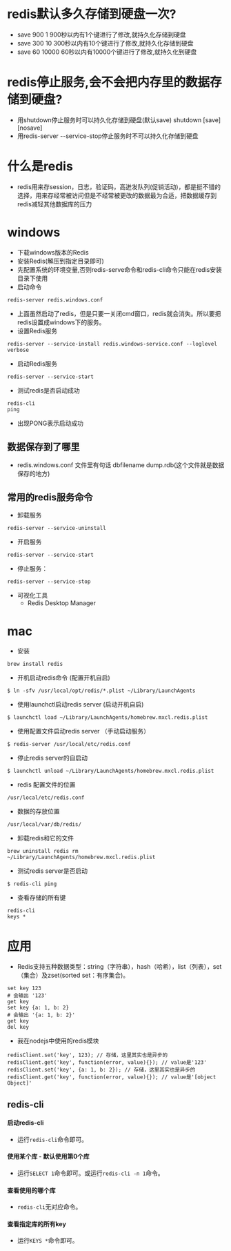 # redis默认多久存储到硬盘一次?
* save 900 1 900秒以内有1个键进行了修改,就持久化存储到硬盘
* save 300 10 300秒以内有10个键进行了修改,就持久化存储到硬盘
* save 60 10000 60秒以内有10000个键进行了修改,就持久化到硬盘

# redis停止服务,会不会把内存里的数据存储到硬盘?
* 用shutdown停止服务时可以持久化存储到硬盘(默认save) shutdown [save] [nosave]
* 用redis-server --service-stop停止服务时不可以持久化存储到硬盘

# 什么是redis
* redis用来存session，日志，验证码，高迸发队列(促销活动)，都是挺不错的选择，用来存经常被访问但是不经常被更改的数据最为合适，把数据缓存到redis减轻其他数据库的压力

# windows
* 下载windows版本的Redis
* 安装Redis(解压到指定目录即可) 
* 先配置系统的环境变量,否则redis-serve命令和redis-cli命令只能在redis安装目录下使用
* 启动命令 
```
redis-server redis.windows.conf
```
* 上面虽然启动了redis，但是只要一关闭cmd窗口，redis就会消失。所以要把redis设置成windows下的服务。 
* 设置Redis服务
```
redis-server --service-install redis.windows-service.conf --loglevel verbose
```
* 启动Redis服务
```
redis-server --service-start
```
* 测试redis是否启动成功
```
redis-cli
ping
```
* 出现PONG表示启动成功

## 数据保存到了哪里
* redis.windows.conf 文件里有句话 dbfilename dump.rdb(这个文件就是数据保存的地方)

## 常用的redis服务命令
* 卸载服务
```
redis-server --service-uninstall
```
* 开启服务
```
redis-server --service-start
```
* 停止服务：
```
redis-server --service-stop
```
* 可视化工具
  - Redis Desktop Manager

# mac
* 安装
```
brew install redis 
```
* 开机启动redis命令 (配置开机自启)
```
$ ln -sfv /usr/local/opt/redis/*.plist ~/Library/LaunchAgents
```
* 使用launchctl启动redis server (启动开机自启)
```
$ launchctl load ~/Library/LaunchAgents/homebrew.mxcl.redis.plist
```
* 使用配置文件启动redis server （手动启动服务）
```
$ redis-server /usr/local/etc/redis.conf
```
* 停止redis server的自启动
```
$ launchctl unload ~/Library/LaunchAgents/homebrew.mxcl.redis.plist
```
* redis 配置文件的位置
```
/usr/local/etc/redis.conf
```
* 数据的存放位置
```
/usr/local/var/db/redis/
```
* 卸载redis和它的文件
```
brew uninstall redis rm ~/Library/LaunchAgents/homebrew.mxcl.redis.plist
```
* 测试redis server是否启动
```
$ redis-cli ping
```
* 查看存储的所有键
```
redis-cli
keys *
```

# 应用
* Redis支持五种数据类型：string（字符串），hash（哈希），list（列表），set（集合）及zset(sorted set：有序集合)。
```shell
set key 123
# 会输出 '123'
get key
set key {a: 1, b: 2}
# 会输出 '{a: 1, b: 2}'
get key
del key
```
* 我在nodejs中使用的redis模块
```
redisClient.set('key', 123); // 存储，这里其实也是异步的
redisClient.get('key', function(error, value){}); // value是'123'
redisClient.set('key', {a: 1, b: 2}); // 存储，这里其实也是异步的
redisClient.get('key', function(error, value){}); // value是'[object Object]'
```

## redis-cli
#### 启动redis-cli
* 运行`redis-cli`命令即可。
#### 使用某个库 - 默认使用第0个库
* 运行`SELECT 1`命令即可。或运行`redis-cli -n 1`命令。
#### 查看使用的哪个库
* `redis-cli`无对应命令。
#### 查看指定库的所有key
* 运行`KEYS *`命令即可。
